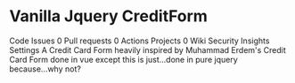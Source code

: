 # Vanilla Jquery CreditForm
  Code Issues 0 Pull requests 0 Actions Projects 0 Wiki Security Insights Settings A Credit Card Form heavily inspired by Muhammad Erdem's Credit Card Form done in vue except this is just...done in pure jquery because...why not?
